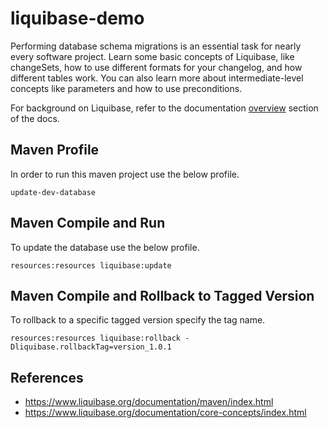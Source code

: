 # liquibase-demo
Performing database schema migrations is an essential task for nearly every software project. Learn some basic concepts of Liquibase, like changeSets, how to use different formats for your changelog, and how different tables work. You can also learn more about intermediate-level concepts like parameters and how to use preconditions.

For background on Liquibase, refer to the documentation
[overview](https://www.liquibase.org/documentation/index.html) section of the docs.

## Maven Profile
In order to run this maven project use the below profile.
```aidl
update-dev-database
```

## Maven Compile and Run
To update the database use the below profile.
```aidl
resources:resources liquibase:update
```

## Maven Compile and Rollback to Tagged Version
To rollback to a specific tagged version specify the tag name.
```aidl
resources:resources liquibase:rollback -Dliquibase.rollbackTag=version_1.0.1
```

## References
* https://www.liquibase.org/documentation/maven/index.html
* https://www.liquibase.org/documentation/core-concepts/index.html
